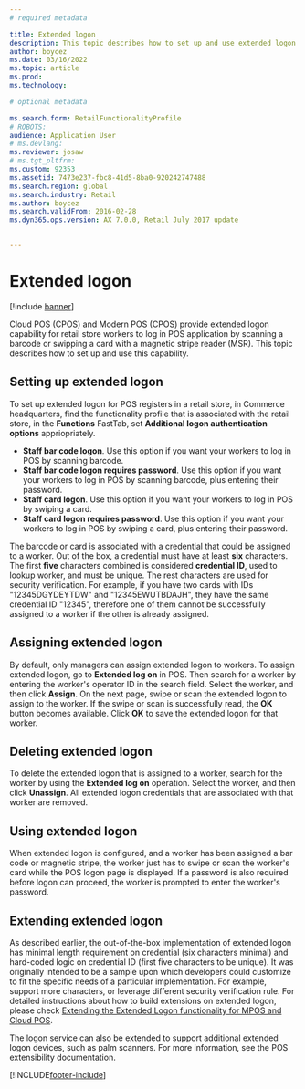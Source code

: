```yaml
---
# required metadata

title: Extended logon
description: This topic describes how to set up and use extended logon capability in POS application.
author: boycez
ms.date: 03/16/2022
ms.topic: article
ms.prod: 
ms.technology: 

# optional metadata

ms.search.form: RetailFunctionalityProfile
# ROBOTS: 
audience: Application User
# ms.devlang: 
ms.reviewer: josaw
# ms.tgt_pltfrm: 
ms.custom: 92353
ms.assetid: 7473e237-fbc8-41d5-8ba0-920242747488
ms.search.region: global
ms.search.industry: Retail
ms.author: boycez
ms.search.validFrom: 2016-02-28
ms.dyn365.ops.version: AX 7.0.0, Retail July 2017 update


---
```


# Extended logon

[!include [banner](includes/banner.md)]

Cloud POS (CPOS) and Modern POS (CPOS) provide extended logon capability for retail store workers to log in POS application by scanning a barcode or swipping a card with a magnetic stripe reader (MSR). This topic describes how to set up and use this capability.

## Setting up extended logon

To set up extended logon for POS registers in a retail store, in Commerce headquarters, find the functionality profile that is associated with the retail store, in the **Functions** FastTab, set **Additional logon authentication options** appriopriately. 

- **Staff bar code logon**. Use this option if you want your workers to log in POS by scanning barcode. 
- **Staff bar code logon requires password**. Use this option if you want your workers to log in POS by scanning barcode, plus entering their password.
- **Staff card logon**. Use this option if you want your workers to log in POS by swiping a card.
- **Staff card logon requires password**. Use this option if you want your workers to log in POS by swiping a card, plus entering their password.

The barcode or card is associated with a credential that could be assigned to a worker. Out of the box, a credential must have at least **six** characters. The first **five** characters combined is considered **credential ID**, used to lookup worker, and must be unique. The rest characters are used for security verification. For example, if you have two cards with IDs "12345DGYDEYTDW" and "12345EWUTBDAJH", they have the same credential ID "12345", therefore one of them cannot be successfully assigned to a worker if the other is already assigned.

## Assigning extended logon

By default, only managers can assign extended logon to workers. To assign extended logon, go to **Extended log on** in POS. Then search for a worker by entering the worker's operator ID in the search field. Select the worker, and then click **Assign**. On the next page, swipe or scan the extended logon to assign to the worker. If the swipe or scan is successfully read, the **OK** button becomes available. Click **OK** to save the extended logon for that worker.

## Deleting extended logon

To delete the extended logon that is assigned to a worker, search for the worker by using the **Extended log on** operation. Select the worker, and then click **Unassign**. All extended logon credentials that are associated with that worker are removed.

## Using extended logon

When extended logon is configured, and a worker has been assigned a bar code or magnetic stripe, the worker just has to swipe or scan the worker's card while the POS logon page is displayed. If a password is also required before logon can proceed, the worker is prompted to enter the worker's password.

## Extending extended logon

As described earlier, the out-of-the-box implementation of extended logon has minimal length requirement on credential (six characters minimal) and hard-coded logic on credential ID (first five characters to be unique). It was originally intended to be a sample upon which developers could customize to fit the specific needs of a particular implementation. For example, support more characters, or leverage different security verification rule. For detailed instructions about how to build extensions on extended logon, please check [Extending the Extended Logon functionality for MPOS and Cloud POS](https://cloudblogs.microsoft.com/dynamics365/no-audience/2018/12/14/extending-the-extended-logon-functionality-for-mpos-and-cloud-pos/).

The logon service can also be extended to support additional extended logon devices, such as palm scanners. For more information, see the POS extensibility documentation.

[!INCLUDE[footer-include](../includes/footer-banner.md)]
